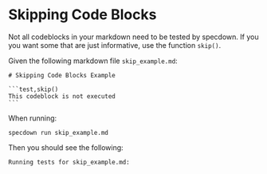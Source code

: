 # Skipping Code Blocks

Not all codeblocks in your markdown need to be tested by specdown.
If you you want some that are just informative, use the function `skip()`.

Given the following markdown file `skip_example.md`:

~~~markdown,file(path="skip_example.md")
# Skipping Code Blocks Example

```test,skip()
This codeblock is not executed
```
~~~

When running:

```shell,script(name="skip_example", expected_exit_code=0)
specdown run skip_example.md
```

Then you should see the following:

```text,verify(script_name="skip_example", stream=stdout)
Running tests for skip_example.md:
```
